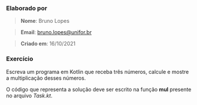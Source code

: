 ### Elaborado por
> **Nome**: Bruno Lopes

> **Email**: bruno.lopes@unifor.br

> **Criado em**: 16/10/2021


### Exercício
Escreva um programa em Kotlin que receba três números, calcule e mostre a multiplicação desses números.

O código que representa a solução deve ser escrito na função **mul** presente no arquivo _Task.kt_.